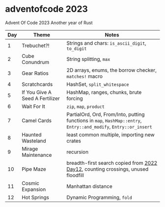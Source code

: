 # adventofcode 2023
Advent Of Code 2023
Another year of Rust

Day | Theme | Notes
----|-------|-------
1   |Trebuchet?!| Strings and chars: `is_ascii_digit`, `to_digit`
2   |Cube Conundrum | String splitting, `max`
3   |Gear Ratios | 2D arrays, enums, the borrow checker, `matches!` macro
4   | Scratchcards  | HashSet, `split_whitespace`
5   | If You Give A Seed A Fertilizer | HashMap, ranges, chunks, brute forcing
6   | Wait For It | `zip`, `map`, `product`
7   | Camel Cards | PartialOrd, Ord, From/Into, putting functions in `map`, `HashMap::entry`, `Entry::and_modify`, `Entry::or_insert`
8   | Haunted Wasteland | least common multiple, importing new crates
9   | Mirage Maintenance | recursion 
10  | Pipe Maze | breadth-first search copied from [2022 Day12](https://github.com/jellybeane/adventofcode2022/blob/merrychristmas/src/day12.rs), counting crossings, unused floodfill
11  | Cosmic Expansion | Manhattan distance
12  | Hot Springs | Dynamic Programming, `fold`
